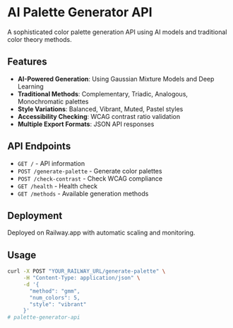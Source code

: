 # AI Palette Generator API

A sophisticated color palette generation API using AI models and traditional color theory methods.

## Features

- **AI-Powered Generation**: Using Gaussian Mixture Models and Deep Learning
- **Traditional Methods**: Complementary, Triadic, Analogous, Monochromatic palettes
- **Style Variations**: Balanced, Vibrant, Muted, Pastel styles
- **Accessibility Checking**: WCAG contrast ratio validation
- **Multiple Export Formats**: JSON API responses

## API Endpoints

- `GET /` - API information
- `POST /generate-palette` - Generate color palettes
- `POST /check-contrast` - Check WCAG compliance
- `GET /health` - Health check
- `GET /methods` - Available generation methods

## Deployment

Deployed on Railway.app with automatic scaling and monitoring.

## Usage

```bash
curl -X POST "YOUR_RAILWAY_URL/generate-palette" \
     -H "Content-Type: application/json" \
     -d '{
       "method": "gmm",
       "num_colors": 5,
       "style": "vibrant"
     }'
# palette-generator-api
